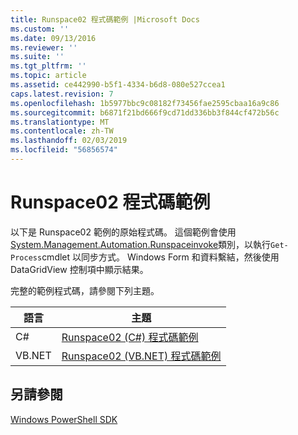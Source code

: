 ```yaml
---
title: Runspace02 程式碼範例 |Microsoft Docs
ms.custom: ''
ms.date: 09/13/2016
ms.reviewer: ''
ms.suite: ''
ms.tgt_pltfrm: ''
ms.topic: article
ms.assetid: ce442990-b5f1-4334-b6d8-080e527ccea1
caps.latest.revision: 7
ms.openlocfilehash: 1b5977bbc9c08182f73456fae2595cbaa16a9c86
ms.sourcegitcommit: b6871f21bd666f9cd71dd336bb3f844cf472b56c
ms.translationtype: MT
ms.contentlocale: zh-TW
ms.lasthandoff: 02/03/2019
ms.locfileid: "56856574"
---
```

# <a name="runspace02-code-samples"></a>Runspace02 程式碼範例

以下是 Runspace02 範例的原始程式碼。 這個範例會使用[System.Management.Automation.Runspaceinvoke](/dotnet/api/System.Management.Automation.RunspaceInvoke)類別，以執行`Get-Process`cmdlet 以同步方式。 Windows Form 和資料繫結，然後使用 DataGridView 控制項中顯示結果。

完整的範例程式碼，請參閱下列主題。

|語言|主題|
|--------------|-----------|
|C#|[Runspace02 (C#) 程式碼範例](./runspace02-csharp-code-sample.md)|
|VB.NET|[Runspace02 (VB.NET) 程式碼範例](./runspace02-vb-net-code-sample.md)|

## <a name="see-also"></a>另請參閱

[Windows PowerShell SDK](../windows-powershell-reference.md)